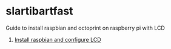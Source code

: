 # slartibartfast
Guide to install raspbian and octoprint on raspberry pi with LCD

1. [Install raspbian and configure LCD](RASPBIAN_LCD.md)
